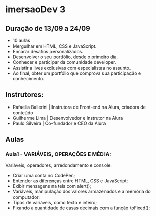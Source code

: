 # imersaoDev 3

## Duração de 13/09 a 24/09

- 10 aulas
- Mergulhar em HTML, CSS e JavaScript.
- Encarar desafios personalizados.
- Desenvolver o seu portfólio, desde o primeiro dia.
- Conhecer e participar da comunidade developer.
- Assistir a lives exclusivas com especialistas no assunto.
- Ao final, obter um portfólio que comprova sua participação e conhecimento.
  
## Instrutores:

- Rafaella Ballerini | Instrutora de Front-end na Alura, criadora de conteúdo
- Guilherme Lima | Desenvolvedor e Instrutor na Alura
- Paulo Silveira | Co-fundador e CEO da Alura
  
## Aulas

### Aula1 - VARIÁVEIS, OPERAÇÕES E MÉDIA:

Variáveis, operadores, arredondamento e console.
- Criar uma conta no CodePen;
- Entender as diferenças entre HTML, CSS e JavaScript;
- Exibir mensagens na tela com alert();
- Variáveis, manipulação dos valores armazenados e a memória do computador;
- Tipos de variáveis, como texto e inteiro;
- Fixando a quantidade de casas decimais com a função toFixed();
